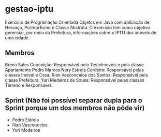 # gestao-iptu
Exercício de Programação Orientada Objetos em Java com aplicação de Herança, Polimorfismo e Classe Abstrata. O exercício tem como objetivo gerenciar, por meio da Prefeitura, informações sobre o IPTU dos imóveis de uma cidade.

## Membros

Breno Sales Conceição: Responsável pelo TesteImoveis e pela classe Apartamento
Pedro Marcos Nery Estrela Cordeiro: Responsável pelas classes Imóvel e Casa;
Rian Vasconcelos dos Santos: Responsável pela classe Prefeitura.
Yuri Medeiros de Sousa: Responsável pelas classes Terreno e Responsável.


## Sprint (Não foi possível separar dupla para o Sprint porque um dos membros não pôde vir)
* Pedro Estrela
* Rian Vasconcelos
* Yuri Medeiros
